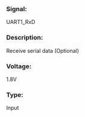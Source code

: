 ### Signal:
UART1_RxD 

### Description:
Receive serial data (Optional)

### Voltage:
1.8V

### Type:
Input